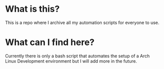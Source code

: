 # What is this?
This is a repo where I archive all my automation scripts for everyone to use.

# What can I find here?
Currently there is only a bash script that automates the setup of a Arch Linux Development environment but I will add more in the future.
